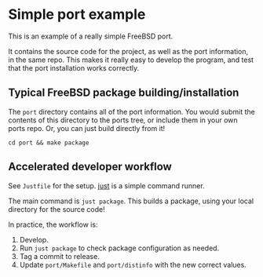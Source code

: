 # Simple port example

This is an example of a really simple FreeBSD port.

It contains the source code for the project, as well as the port information, in the same repo.
This makes it really easy to develop the program, and test that the port installation works correctly.

## Typical FreeBSD package building/installation

The `port` directory contains all of the port information.
You would submit the contents of this directory to the ports tree, or include them in your own ports repo.
Or, you can just build directly from it!

`cd port && make package`

## Accelerated developer workflow

See `Justfile` for the setup.
[just](https://github.com/casey/just) is a simple command runner.

The main command is `just package`.
This builds a package, using your local directory for the source code!

In practice, the workflow is:

1. Develop.
2. Run `just package` to check package configuration as needed.
3. Tag a commit to release.
4. Update `port/Makefile` and `port/distinfo` with the new correct values.
